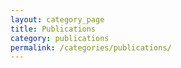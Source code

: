 ```yaml
---
layout: category_page
title: Publications
category: publications
permalink: /categories/publications/
---
```

